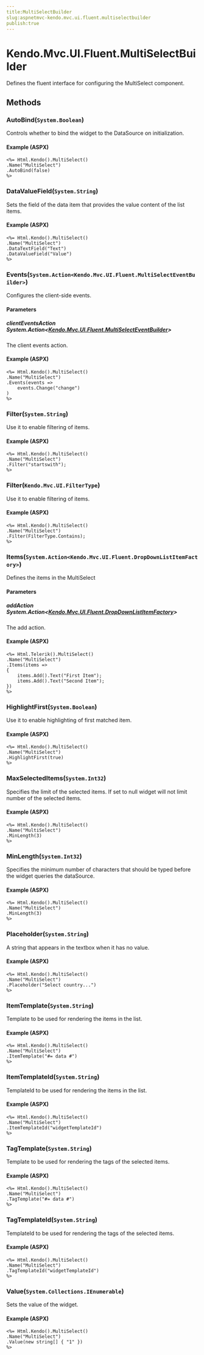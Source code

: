 ```yaml
---
title:MultiSelectBuilder
slug:aspnetmvc-kendo.mvc.ui.fluent.multiselectbuilder
publish:true
---
```


# Kendo.Mvc.UI.Fluent.MultiSelectBuilder
Defines the fluent interface for configuring the MultiSelect component.



## Methods

### AutoBind(`System.Boolean`)
Controls whether to bind the widget to the DataSource on initialization.




#### Example (ASPX)
    <%= Html.Kendo().MultiSelect()
    .Name("MultiSelect")
    .AutoBind(false)
    %>


### DataValueField(`System.String`)
Sets the field of the data item that provides the value content of the list items.




#### Example (ASPX)
    <%= Html.Kendo().MultiSelect()
    .Name("MultiSelect")
    .DataTextField("Text")
    .DataValueField("Value")
    %>


### Events(`System.Action<Kendo.Mvc.UI.Fluent.MultiSelectEventBuilder>`)
Configures the client-side events.


#### Parameters

##### clientEventsAction System.Action<[Kendo.Mvc.UI.Fluent.MultiSelectEventBuilder](/api/wrappers/aspnet-mvc/Kendo.Mvc.UI.Fluent/MultiSelectEventBuilder)>
The client events action.




#### Example (ASPX)
    <%= Html.Kendo().MultiSelect()
    .Name("MultiSelect")
    .Events(events =>
        events.Change("change")
    )
    %>


### Filter(`System.String`)
Use it to enable filtering of items.




#### Example (ASPX)
    <%= Html.Kendo().MultiSelect()
    .Name("MultiSelect")
    .Filter("startswith");
    %>


### Filter(`Kendo.Mvc.UI.FilterType`)
Use it to enable filtering of items.




#### Example (ASPX)
    <%= Html.Kendo().MultiSelect()
    .Name("MultiSelect")
    .Filter(FilterType.Contains);
    %>


### Items(`System.Action<Kendo.Mvc.UI.Fluent.DropDownListItemFactory>`)
Defines the items in the MultiSelect


#### Parameters

##### addAction System.Action<[Kendo.Mvc.UI.Fluent.DropDownListItemFactory](/api/wrappers/aspnet-mvc/Kendo.Mvc.UI.Fluent/DropDownListItemFactory)>
The add action.




#### Example (ASPX)
    <%= Html.Telerik().MultiSelect()
    .Name("MultiSelect")
    .Items(items =>
    {
        items.Add().Text("First Item");
        items.Add().Text("Second Item");
    })
    %>


### HighlightFirst(`System.Boolean`)
Use it to enable highlighting of first matched item.




#### Example (ASPX)
    <%= Html.Kendo().MultiSelect()
    .Name("MultiSelect")
    .HighlightFirst(true)
    %>


### MaxSelectedItems(`System.Int32`)
Specifies the limit of the selected items. If set to null widget will not limit number of the selected items.




#### Example (ASPX)
    <%= Html.Kendo().MultiSelect()
    .Name("MultiSelect")
    .MinLength(3)
    %>


### MinLength(`System.Int32`)
Specifies the minimum number of characters that should be typed before the widget queries the dataSource.




#### Example (ASPX)
    <%= Html.Kendo().MultiSelect()
    .Name("MultiSelect")
    .MinLength(3)
    %>


### Placeholder(`System.String`)
A string that appears in the textbox when it has no value.




#### Example (ASPX)
    <%= Html.Kendo().MultiSelect()
    .Name("MultiSelect")
    .Placeholder("Select country...")
    %>


### ItemTemplate(`System.String`)
Template to be used for rendering the items in the list.




#### Example (ASPX)
    <%= Html.Kendo().MultiSelect()
    .Name("MultiSelect")
    .ItemTemplate("#= data #")
    %>


### ItemTemplateId(`System.String`)
TemplateId to be used for rendering the items in the list.




#### Example (ASPX)
    <%= Html.Kendo().MultiSelect()
    .Name("MultiSelect")
    .ItemTemplateId("widgetTemplateId")
    %>


### TagTemplate(`System.String`)
Template to be used for rendering the tags of the selected items.




#### Example (ASPX)
    <%= Html.Kendo().MultiSelect()
    .Name("MultiSelect")
    .TagTemplate("#= data #")
    %>


### TagTemplateId(`System.String`)
TemplateId to be used for rendering the tags of the selected items.




#### Example (ASPX)
    <%= Html.Kendo().MultiSelect()
    .Name("MultiSelect")
    .TagTemplateId("widgetTemplateId")
    %>


### Value(`System.Collections.IEnumerable`)
Sets the value of the widget.




#### Example (ASPX)
    <%= Html.Kendo().MultiSelect()
    .Name("MultiSelect")
    .Value(new string[] { "1" })
    %>



